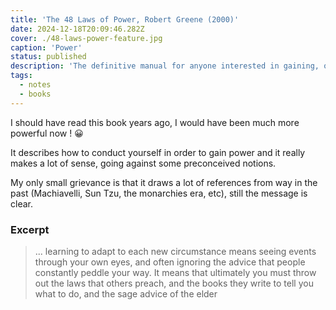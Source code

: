 ```yaml
---
title: 'The 48 Laws of Power, Robert Greene (2000)'
date: 2024-12-18T20:09:46.282Z
cover: ./48-laws-power-feature.jpg
caption: 'Power'
status: published
description: 'The definitive manual for anyone interested in gaining, observing, or defending against ultimate control'
tags:
  - notes
  - books
---
```


I should have read this book years ago, I would have been much more powerful now ! 😀

It describes how to conduct yourself in order to gain power and it really makes a lot of sense, going against some preconceived notions.

My only small grievance is that it draws a lot of references from way in the past (Machiavelli, Sun Tzu, the monarchies era, etc), still the message is clear.

### Excerpt

> ... learning to adapt to each new circumstance means seeing events through your own eyes, and often ignoring the advice that people constantly peddle your way. It means that ultimately you must throw out the laws that others preach, and the books they write to tell you what to do, and the sage advice of the elder
